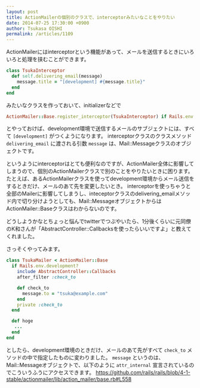 ```yaml
---
layout: post
title: ActionMailerの個別のクラスで、interceptorみたいなことをやりたい
date: 2014-07-25 17:30:00 +0900
author: Tsukasa OISHI
permalink: /articles/1109
---
```


ActionMailerにはinterceptorという機能があって、メールを送信するときにいろいろと処理を挟むことができます。

```ruby
class TsukaInterceptor
  def self.delivering_email(message)
    message.title = "[development] #{message.title}"
  end
end
```

みたいなクラスを作っておいて、initializerなどで

```ruby
ActionMailer::Base.register_interceptor(TsukaInterceptor) if Rails.env.development?

```

とやっておけば、development環境で送信するメールのサブジェクトには、すべて ```[development]``` がつくようになります。
interceptorクラスのクラスメソッド ```delivering_email``` に渡される引数 ```message``` は、Mail::Messageクラスのオブジェクトです。

というようにinterceptorはとても便利なのですが、ActionMailer全体に影響してしまうので、個別のActionMailerクラスで別のことをやりたいときに困ります。
たとえば、あるActionMailerクラスを使ってdevelopment環境からメール送信をするときだけ、メールのあて先を変更したいとき。
interceptorを使っちゃうと全部のMailerに影響してしまうし、inteceptorクラスのdelivering_emailメソッド内で切り分けようとしても、Mail::MessageオブジェクトからはActionMailer::Baseクラスはわからないのです。

どうしようかなとちょっと悩んでtwitterでつぶやいたら、1分後くらいに元同僚のK和さんが「AbstractController::Callbacksを使ったらいいですよ」と教えてくれました。

さっそくやってみます。

```ruby
class TsukaMailer < ActionMailer::Base
  if Rails.env.development?
    include AbstractController::Callbacks
    after_filter :check_to

    def check_to
      message.to = "tsuka@example.com"
    end
    private :check_to
  end

  def hoge
   ...
  end
end
```

としたら、development環境のときだけ、メールのあて先がすべて ```check_to``` メソッドの中で指定したものに変わりました。
```message``` というのは、Mail::Messageオブジェクトで、以下のように ```attr_internal``` 宣言されているのでこういうふうにアクセスできます。
https://github.com/rails/rails/blob/4-1-stable/actionmailer/lib/action_mailer/base.rb#L558

